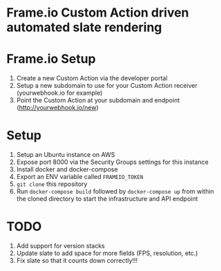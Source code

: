# Frame.io Custom Action driven automated slate rendering

# Frame.io Setup

1. Create a new Custom Action via the developer portal
2. Setup a new subdomain to use for your Custom Action receiver (yourwebhook.io for example)
3. Point the Custom Action at your subdomain and endpoint (http://yourwebhook.io/new)

# Setup

1. Setup an Ubuntu instance on AWS
2. Expose port 8000 via the Security Groups settings for this instance
3. Install docker and docker-compose
4. Export an ENV variable called `FRAMEIO_TOKEN` 
5. `git clone` this repository
6. Run `docker-compose build` followed by `docker-compose up` from within the cloned directory to start the infrastructure and API endpoint

# TODO

1. Add support for version stacks
2. Update slate to add space for more fields (FPS, resolution, etc.)
3. Fix slate so that it counts down correctly!!!
